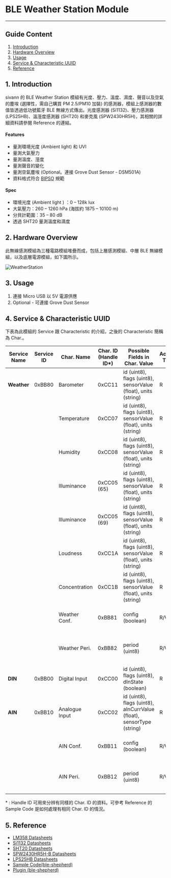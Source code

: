 # BLE Weather Station Module 
---  

## Guide Content  

1. [Introduction](#Introduction)  
2. [Hardware Overview](#Hardware_Overview)  
3. [Usage](#Usage)  
4. [Service & Characteristic UUID](#Service_&_Characteristic_UUID)  
5. [Reference](#Reference)  


<a name="Introduction"></a>
## 1. Introduction  

sivann 的 BLE Weather Station 模組有光度、壓力、溫度、濕度、聲音以及空氣的塵埃 (選擇性，需自己購買 PM 2.5/PM10 加裝) 的感測器，模組上感測器的數值皆透過低功號藍牙 BLE 無線方式傳出。光度感測器 (Si1132)、壓力感測器 (LPS25HB)、溫溼度感測器 (SHT20) 和麥克風 (SPW2430HR5H)，其相關的詳細資料請參閱 Reference 的連結。  

#### Features  
 * 量測環境光度 (Ambient light) 和 UVI  
 * 量測大氣壓力  
 * 量測溫度、溼度  
 * 量測聲音的變化  
 * 量測空氣塵埃 (Optional。連接 Grove Dust Sensor - DSM501A)  
 * 資料格式符合 [BIPSO](https://github.com/bluetoother/bipso/wiki/BIPSO-Specification "BIPSO") 規範  

#### Spec  
 * 環境光度 (Ambient light ) ：0 – 128k lux  
 * 大氣壓力：260 – 1260 hPa (海拔約 1875 – 10100 m)  
 * 分貝計範圍：35 – 80 dB  
 * 透過 SHT20 量測溫度和濕度  
 
 
<a name="Hardware_Overview"></a>
## 2. Hardware Overview  

此無線感測模組為三種電路模組堆疊而成，包括上層感測模組、中層 BLE 無線模組，以及底層電源模組，如下圖所示。  

![WeatherStation](http://i.imgur.com/YvZv45R.png "WeatherStation")  


<a name="Usage"></a>
## 3. Usage  

1. 連接 Micro USB 以 5V 電源供應  
2. Optional - 可連接 Grove Dust Sensor  


<a name="Service_&_Characteristic_UUID"></a>
## 4. Service & Characteristic UUID

下表為此模組的 Service 跟 Characteristic 的介紹，之後的 Characteristic 簡稱為 Char.。  

|  Service Name  |  Service ID  |   Char. Name     |  Char. ID (Handle ID\*)  |  Possible Fields in Char. Value                                        |  Access Type  |  Unit        |  Description                                         |  
|----------------|--------------|------------------|--------------------------|------------------------------------------------------------------------|---------------|--------------|------------------------------------------------------|  
|  **Weather**   |   0xBB80     |  Barometer       |  0xCC11                  |  id (uint8), flags (uint8), sensorValue (float), units (string)        |  R            |  hPa         |                                                      |  
|                |              |  Temperature     |  0xCC07                  |  id (uint8), flags (uint8), sensorValue (float), units (string)        |  R            |  °C          |                                                      |  
|                |              |  Humidity        |  0xCC08                  |  id (uint8), flags (uint8), sensorValue (float), units (string)        |  R            |  %RH         |                                                      |  
|                |              |  Illuminance     |  0xCC05 (65)             |  id (uint8), flags (uint8), sensorValue (float), units (string)        |  R            |  UV Index    |  UVI Data.                                           |  
|                |              |  Illuminance     |  0xCC05 (69)             |  id (uint8), flags (uint8), sensorValue (float), units (string)        |  R            |  lux         |  Lux Data.                                           |  
|                |              |  Loudness        |  0xCC1A                  |  id (uint8), flags (uint8), sensorValue (float), units (string)        |  R            |  dB-SBL      |                                                      |  
|                |              |  Concentration   |  0xCC1B                  |  id (uint8), flags (uint8), sensorValue (float), units (string)        |  R            |  pcs/0.01cf  |                                                      |  
|                |              |  Weather Conf.   |  0xBB81                  |  config (boolean)                                                      |  R/W          |              |  Measurment Switch. 0 (OFF), 1 (ON)                  |  
|                |              |  Weather Peri.   |  0xBB82                  |  period (uint8)                                                        |  R/W          |              |  Period = [Data * 10] ms, Data Range : 100~255       |  
|  **DIN**       |   0xBB00     |  Digital Input   |  0xCC00                  |  id (uint8), flags (uint8), dInState (boolean)                         |  R            |              |  0 (Low), 1 (High)                                   |  
|  **AIN**       |   0xBB10     |  Analogue Input  |  0xCC02                  |  id (uint8), flags (uint8), aInCurrValue (float), sensorType (string)  |  R            |  mV          |                                                      |  
|                |              |  AIN Conf.       |  0xBB11                  |  config (boolean)                                                      |  R/W          |              |  Measurment Switch. 0 (OFF), 1 (ON)                  |  
|                |              |  AIN Peri.       |  0xBB12                  |  period (uint8)                                                        |  R/W          |              |  Period = [Data * 10] ms, Data Range : 10~255        |  

\* : Handle ID 可用來分辨有同樣的 Char. ID 的資料。可參考 Reference 的 Sample Code 是如何處理有相同 Char. ID 的情況。  


<a name="Reference"></a>
## 5. Reference   

 * [LM358 Datasheets](http://www.ti.com/lit/ds/symlink/lm358.pdf "LM358")  
 * [Si1132 Datasheets](https://www.silabs.com/Support%20Documents/TechnicalDocs/Si1132.pdf "Si1132")  
 * [SHT20 Datasheets](https://www.sensirion.com/fileadmin/user_upload/customers/sensirion/Dokumente/Humidity_Sensors/Sensirion_Humidity_Sensors_SHT20_Datasheet_V4.pdf "SHT20")  
 * [SPW2430HR5H-B Datasheets](http://www.mouser.com/ds/2/218/-531228.pdf "SPW2430HR5H-B")  
 * [LPS25HB Datasheets](http://www.st.com/content/ccc/resource/technical/document/datasheet/9a/4c/aa/72/1f/45/4e/24/DM00141379.pdf/files/DM00141379.pdf/jcr:content/translations/en.DM00141379.pdf "LPS25HB")  
 * [Sample Code(ble-shepherd)](https://github.com/sivann-tw/hiver-iot-kit-ble/blob/master/example/weatherStation.js "Weather Station Sample Code")
 * [Plugin (ble-shepherd)](https://github.com/bluetoother/bshep-plugin-sivann-weatherstation/blob/master/index.js "Weather Station Plugin")  
